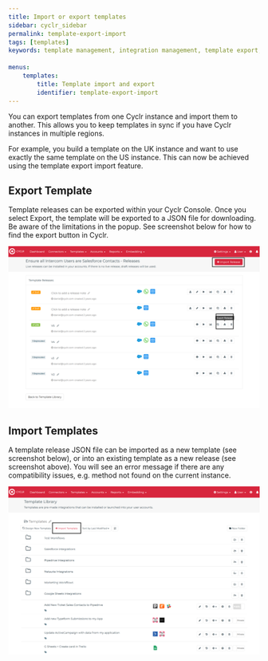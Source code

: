 ```yaml
---
title: Import or export templates
sidebar: cyclr_sidebar
permalink: template-export-import
tags: [templates]
keywords: template management, integration management, template export, template import

menus:
    templates:
        title: Template import and export
        identifier: template-export-import
---
```


You can export templates from one Cyclr instance and import them to another. This allows you to keep templates in sync if you have Cyclr instances in multiple regions.

For example, you build a template on the UK instance and want to use exactly the same template on the US instance. This can now be achieved using the template export import feature.

Export Template
---------------

Template releases can be exported within your Cyclr Console. Once you select Export, the template will be exported to a JSON file for downloading. Be aware of the limitations in the popup. See screenshot below for how to find the export button in Cyclr.

![](./images/templates/template-export.png)


Import Templates
----------------

A template release JSON file can be imported as a new template (see screenshot below), or into an existing template as a new release (see screenshot above). You will see an error message if there are any compatibility issues, e.g. method not found on the current instance.

![](./images/templates/template-import.png)
